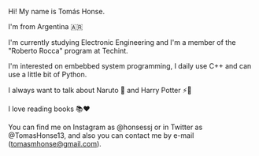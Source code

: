 Hi! My name is Tomás Honse.

I'm from Argentina 🇦🇷

I'm currently studying Electronic Engineering and I'm a member of the "Roberto Rocca" program at Techint.

I'm interested on embebbed system programming, I daily use C++ and can use a little bit of Python.

I always want to talk about Naruto 🦊 and Harry Potter ⚡🧙

I love reading books 📚❤️

You can find me on Instagram as @honsessj or in Twitter as @TomasHonse13, and also you can contact me by e-mail (tomasmhonse@gmail.com).

